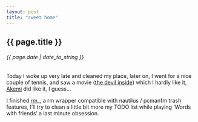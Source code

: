 ```yaml
---
layout: post
title: "sweet home"
---
```


## {{ page.title }}

###### {{ page.date | date_to_string }}

Today I woke up very late and cleaned my place, later on, I went for a nice couple of tennis, and saw a movie ([the devil inside](http://www.imdb.com/title/tt1560985/)) which I hardly like it, [Akemi](http://xakemix.wordpress.com) did like it, I guess…

I finished [rm_](https://github.com/chilicuil/learn/blob/master/sh/tools/rm_), a rm wrapper compatible with nautilus / pcmanfm trash features, I’ll try to clean a little bit more my TODO list while playing ‘Words with friends’ a last minute obsession.
